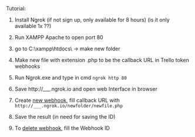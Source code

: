 Tutorial:
1. Install Ngrok (if not sign up, only available for 8 hours)
(is it only available 1x ??)

2. Run XAMPP Apache to open port 80
3. go to C:\xampp\htdocs\ -> make new folder
4. Make new file with extension .php to be the callback URL in Trello token webhooks
5. Run Ngrok.exe and type in cmd `ngrok http 80`
6. Save http://___.ngrok.io and open web Interface in browser
7. Create [new webhook](https://developers.trello.com/reference/#webhooks-2), fill callback URL with `http://___.ngrok.io/newfolder/newfile.php`
8. Save the result (in need for saving the ID)
9. To [delete webhook](https://developers.trello.com/reference/#webhooksid-1), fill the Webhook ID
